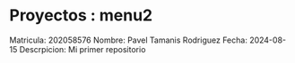# Proyectos : menu2
Matricula:   202058576
Nombre:      Pavel Tamanis Rodriguez
Fecha:       2024-08-15
Descrpicion: Mi primer repositorio 

